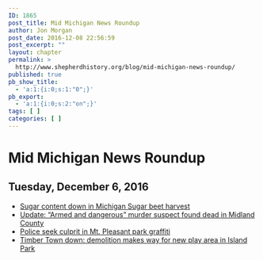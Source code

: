 ```yaml
---
ID: 1865
post_title: Mid Michigan News Roundup
author: Jon Morgan
post_date: 2016-12-08 22:56:59
post_excerpt: ""
layout: chapter
permalink: >
  http://www.shepherdhistory.org/blog/mid-michigan-news-roundup/
published: true
pb_show_title:
  - 'a:1:{i:0;s:1:"0";}'
pb_export:
  - 'a:1:{i:0;s:2:"on";}'
tags: [ ]
categories: [ ]
---
```

<div id="mid-michigan-news-roundup" class="section level1">
<h1>Mid Michigan News Roundup</h1>
<div id="tuesday-december-6-2016-1" class="section level2">
<h2>Tuesday, December 6, 2016</h2>
<ul>
 	<li><a href="http://www.themorningsun.com/general-news/20161206/sugar-content-down-in-michigan-sugar-beet-harvest">Sugar content down in Michigan Sugar beet harvest</a></li>
 	<li><a href="http://www.themorningsun.com/general-news/20161206/update-armed-and-dangerous-murder-suspect-found-dead-in-midland-county">Update: “Armed and dangerous” murder suspect found dead in Midland County</a></li>
 	<li><a href="http://www.themorningsun.com/general-news/20161205/police-seek-culprit-in-mt-pleasant-park-graffiti">Police seek culprit in Mt. Pleasant park graffiti</a></li>
 	<li><a href="http://www.themorningsun.com/general-news/20161205/timber-town-down-demolition-makes-way-for-new-play-area-in-island-park">Timber Town down: demolition makes way for new play area in Island Park</a></li>
</ul>
</div>
</div>